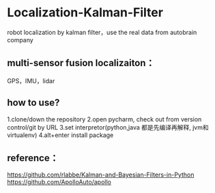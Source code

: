 # Localization-Kalman-Filter
robot localization by kalman filter，use the real data from autobrain company
## multi-sensor fusion localizaiton：
GPS，IMU，lidar
## how to use?
1.clone/down the repository
2.open pycharm, check out from version control/git by URL
3.set interpretor(python,java 都是先编译再解释, jvm和virtualenv)
4.alt+enter install package
## reference：
https://github.com/rlabbe/Kalman-and-Bayesian-Filters-in-Python<br>
https://github.com/ApolloAuto/apollo
